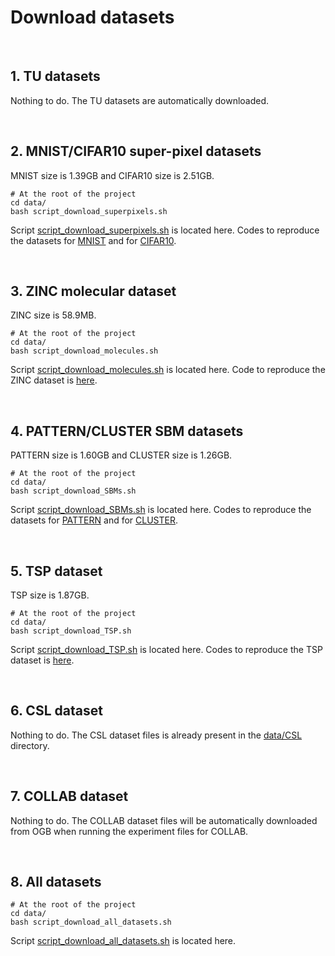 # Download datasets


<br>

## 1. TU datasets

Nothing to do. The TU datasets are automatically downloaded.



<br>

## 2. MNIST/CIFAR10 super-pixel datasets
MNIST size is 1.39GB and CIFAR10 size is 2.51GB.

```
# At the root of the project
cd data/ 
bash script_download_superpixels.sh
```
Script [script_download_superpixels.sh](../data/script_download_superpixels.sh) is located here. Codes to reproduce the datasets for [MNIST](../data/superpixels/prepare_superpixels_MNIST.ipynb) and for [CIFAR10](../data/superpixels/prepare_superpixels_CIFAR.ipynb).





<br>

## 3. ZINC molecular dataset
ZINC size is 58.9MB.

```
# At the root of the project
cd data/ 
bash script_download_molecules.sh
```
Script [script_download_molecules.sh](../data/script_download_molecules.sh) is located here. Code to reproduce the ZINC dataset is [here](../data/molecules/prepare_molecules.ipynb).


<br>

## 4. PATTERN/CLUSTER SBM datasets
PATTERN size is 1.60GB and CLUSTER size is 1.26GB.

```
# At the root of the project
cd data/ 
bash script_download_SBMs.sh
```
Script [script_download_SBMs.sh](../data/script_download_SBMs.sh) is located here. Codes to reproduce the datasets for [PATTERN](../data/SBMs/generate_SBM_PATTERN.ipynb) and for [CLUSTER](../data/SBMs/generate_SBM_CLUSTER.ipynb).

<br>

## 5. TSP dataset
TSP size is 1.87GB.

```
# At the root of the project
cd data/ 
bash script_download_TSP.sh
```
Script [script_download_TSP.sh](../data/script_download_TSP.sh) is located here. Codes to reproduce the TSP dataset is [here](../data/TSP/prepare_TSP.ipynb).

<br>

## 6. CSL dataset

Nothing to do. The CSL dataset files is already present in the [data/CSL](../data/CSL/) directory.


<br>

## 7. COLLAB dataset

Nothing to do. The COLLAB dataset files will be automatically downloaded from OGB when running the experiment files for COLLAB.


<br>

## 8. All datasets

```
# At the root of the project
cd data/ 
bash script_download_all_datasets.sh
```

Script [script_download_all_datasets.sh](../data/script_download_all_datasets.sh) is located here. 






<br><br><br>